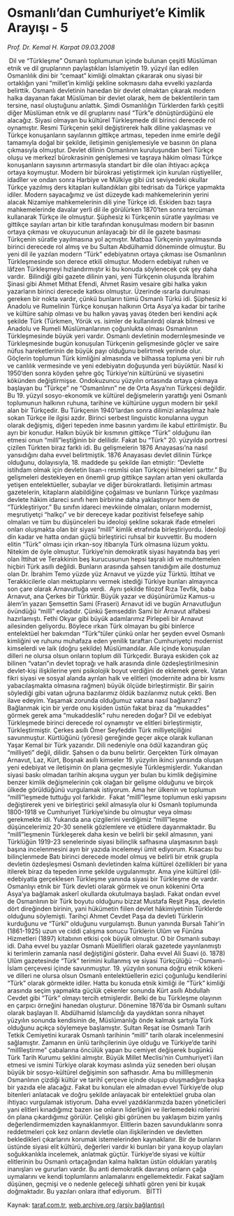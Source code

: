 # Osmanlı’dan Cumhuriyet’e Kimlik Arayışı - 5

*Prof. Dr. Kemal H. Karpat 09.03.2008*

<div class="yazi"> Dil ve “Türkleşme”
Osmanlı toplumunun içinde bulunan çeşitli Müslüman etnik ve dil gruplarının paylaştıkları İslamiyetin 19. yüzyıl ilan edilen Osmanlılık dini bir “cemaat” kimliği olmaktan çıkararak onu siyasi bir ortaklığın yani “millet’in kimliği şekline sokmasını daha evvelki yazılarda belirttik. Osmanlı devletinin hanedan bir devlet olmaktan çıkarak modern halka dayanan fakat Müslüman bir devlet olarak, hem de beklentilerin tam tersine, nasıl oluştuğunu anlattık. Şimdi Osmanlılığın Türklerden farklı çeşitli diğer Müslüman etnik ve dil gruplarını nasıl “Türk”e dönüştürdüğünü ele alacağız.
Siyasi olmayan bu kültürel Türkleşmede dil birinci derecede rol oynamıştır. Resmi Türkçenin şekil değiştirerek halk diline yaklaşması ve Türkçe konuşanların sayılarının gittikçe artması, tepeden inme emirle değil tamamıyla doğal bir şekilde, iletişimin genişlemesiyle ve basının ön plana çıkmasıyla olmuştur. Devlet dilinin Osmanlının kuruluşundan beri Türkçe oluşu ve merkezî bürokrasinin genişlemesi ve taşraya hâkim olması Türkçe konuşanların sayısının artırmasıyla standart bir dile olan ihtiyacı açıkça ortaya koymuştur. Modern bir bürokrasi yetiştirmek için kurulan rüştiyeliler, idadîler ve ondan sonra Harbiye ve Mülkiye gibi üst seviyedeki okullar Türkçe yazılmış ders kitapları kullandıkları gibi tedrisatı da Türkçe yapmakta idiler. Modern sayacağımız ve üst düzeyde kadı mahkemelerinin yerini alacak Nizamiye mahkemelerinin dili yine Türkçe idi. Eskiden bazı taşra mahkemelerinde davalar yerli dil ile görülürken 1870’ten sonra tercüman kullanarak Türkçe ile olmuştur.
Şüphesiz ki Türkçenin süratle yayılması ve gittikçe sayıları artan bir kitle tarafından konuşulması modern bir basının ortaya çıkması ve okuyucunun anlayacağı bir dil ile gazete basması Türkçenin süratle yayılmasına yol açmıştır. Matbaa Türkçenin yayılmasında birinci derecede rol almış ve bu Sultan Abdülhamid döneminde olmuştur. Bu yeni dil ile yazılan modern “Türk” edebiyatının ortaya çıkması ise Osmanlının Türkleşmesinde son derece etkili olmuştur. Modern edebiyat ruhen ve lâfzen Türkleşmeyi hızlandırmıştır ki bu konuda söylenecek çok şey daha vardır.  Bilindiği gibi gazete dilinin yani, yeni Türkçenin oluşunda İbrahim Şinasi gibi Ahmet Mithat Efendi, Ahmet Rasim vesaire gibi halka yakın yazarların birinci derecede katkısı olmuştur. Üzerinde ısrarla durulması gereken bir nokta vardır, çünkü bunların tümü Osmanlı Türkü idi.
Şüphesiz ki Anadolu ve Rumelinin Türkçe konuşan halkının Orta Asya’ya kadar bir tarihe ve kültüre sahip olması ve bu halkın yavaş yavaş öteden beri kendini açık şekilde Türk (Türkmen, Yörük vs. isimler de kullanılırdı) olarak bilmesi ve Anadolu ve Rumeli Müslümanlarının çoğunlukta olması Osmanlının Türkleşmesinde büyük yeri vardır. Osmanlı devletinin modernleşmesinde ve Türkleşmesinde bugün konuşulan Türkçenin gelişmesinde göçler ve saire nüfus hareketlerinin de büyük payı olduğunu belirtmek yerinde olur. Göçlerin toplumun Türk kimliğini almasında ve bilhassa topluma yeni bir ruh ve canlılık vermesinde ve yeni edebiyatın doğuşunda yeri büyüktür. Nasıl ki 1950’den sonra köyden şehre göç Türkiye’nin kültürünü ve siyasetini kökünden değiştirmişse. Ondokuzuncu yüzyılın ortasında ortaya çıkmaya başlayan bu “Türkçe” ne “Osmanlının” ne de Orta Asya’nın Türkçesi değildir. Bu 19. yüzyıl sosyo-ekonomik ve kültürel değişmelerin yarattığı yeni Osmanlı toplumunun halkının ruhuna, tarihine ve kültürüne uygun modern bir şekil alan bir Türkçedir. Bu Türkçenin 1940’lardan sonra dilimizi anlaşılmaz hale sokan Türkçe ile ilgisi azdır. Birinci serbest linguistic konularına uygun olarak değişmiş, diğeri tepeden inme basının yardımı ile kabul ettirilmiştir. Bu ayrı bir konudur. Halkın büyük bir kısmının gittikçe “Türk” olduğunu ilan etmesi onun “millî”leştiğinin bir delilidir. Fakat bu “Türk” 20. yüzyılda portresi çizilen Türkten biraz farklı idi. Bu gelişmelerin 1876 Anayasası’na nasıl yansıdığını daha evvel belirtmiştik. 1876 Anayasası devlet dilinin Türkçe olduğunu, dolayısıyla, 18. maddede şu şekilde ilan etmiştir: “Devlette istihdam olmak için devletin lisan-ı resmîsi olan Türkçeyi bilmeleri şarttır.” Bu gelişmeleri destekleyen en önemli grup gittikçe sayıları artan yeni okullarda yetişen entelektüeller, subaylar ve diğer bürokratlardı. İletişimin artması gazetelerin, kitapların alabildiğine çoğalması ve bunların Türkçe yazılması devlete hâkim idareci sınıfı hem birbirine daha yaklaştırıyor hem de “Türkleştiriyor.” Bu sınıfın idareci mevkiinde olmaları, onların modernist, meşrutiyetçi “halkçı” ve bir dereceye kadar pozitivist felsefeye sahip olmaları ve tüm bu düşünceleri bu ideoloji şekline sokarak ifade etmeleri onları oluşmakta olan bir siyasi “millî” kimlik etrafında birleştiriyordu. İdeoloji din kadar ve hatta ondan güçlü birleştirici ruhsal bir kuvvettir. Bu modern elitin “Türk” olması için ırkan-soy itibarıyla Türk olmasına lüzum yoktu. Nitekim de öyle olmuştur.
Türkiye’nin demokratik siyasi hayatında baş yeri olan İttihat ve Terakkinin beş kurucusunun hepsi taşralı idi ve muhtemelen hiçbiri Türk asıllı değildi. Bunların arasında şahsen tanıdığım aile dostumuz olan Dr. İbrahim Temo yüzde yüz Arnavut ve yüzde yüz Türktü. İttihat ve Terakkicilerle olan mektuplarını vermek istediği Türkiye bunları almayınca son çare olarak Arnavutluğa verdi.  Aynı şekilde filozof Rıza Tevfik, baba Arnavut, ana Çerkes bir Türktür. Büyük yazar ve düşünürümüz Kamus-u âlem’in yazarı Şemsettin Sami (Fraseri) Arnavut idi ve bugün Arnavutluğun övündüğü “millî” evladıdır. Çünkü Şemseddin Sami bir Arnavut alfabesi hazırlamıştı. Fethi Okyar gibi büyük adamlarımız Pirlepeli bir Arnavut ailesinden geliyordu. Böylece ırkan Türk olmayan bu gibi binlerce entelektüel her bakımdan “Türk”tüler çünkü onlar her şeyden evvel Osmanlı kimliğini ve ruhunu muhafaza eden yenilik taraftarı Cumhuriyetçi modernist kimselerdi ve laik (doğru şekilde) Müslümandılar. Aile içinde konuşulan dilleri ne olursa olsun onların toplum dili Türkçedir. Buraya eskiden çok az bilinen “vatan”ın devlet toprağı ve halk arasında dinle özdeşleştirilmesinin devlet-kişi ilişkilerine yeni psikolojik boyut verdiğini de eklemek gerek. Vatan fikri siyasi ve sosyal alanda ayrılan halk ve elitleri (modernite adına bir kısmı yabacılaşmakta olmasına rağmen) büyük ölçüde birleştirmiştir. Bir şairin söylediği gibi vatan uğruna bazılarımız öldük bazılarımız nutuk çekti. Ben ilave edeyim. Yaşamak zorunda olduğumuz vatana nasıl bağlanırız? Bağlanmak için bir yerde onu kişiden üstün fakat biraz da “mukaddes” görmek gerek ama “mukaddeslik” ruhu nereden doğar?
Dil ve edebiyat Türkleşmede birinci derecede rol oynamıştır ve elitleri birleştirmiştir, Türkleştirmiştir. Çerkes asıllı Ömer Seyfeddin Türk milliyetçiliğini savunmuştur. Kürtlüğünü (yöresi) gereğinde geçer akçe olarak kullanan Yaşar Kemal bir Türk yazarıdır. Dili nedeniyle ona ödül kazandıran güç “milliyeti” değil, dilidir. Şahsen o da bunu belirtir. Gerçekten Türk olmayan Arnavut, Laz, Kürt, Boşnak asıllı kimseler 19. yüzyılın ikinci yarısında oluşan yeni edebiyat ve iletişimin ön plana geçmesiyle Türkleşmişlerdir. Yukarıdan siyasi baskı olmadan tarihin akışına uygun yer bulan bu kimlik değişimine benzer kimlik değişmelerinin çok olağan bir gelişme olduğunu ve birçok ülkede görüldüğünü vurgulamak istiyorum. Ama her ülkenin ve toplumun “millî”leşmede tuttuğu yol farklıdır.  Fakat “millî”leşme toplumun eski yapısını değiştirerek yeni ve birleştirici şekil almasıyla olur ki Osmanlı toplumunda 1800-1918 ve Cumhuriyet Türkiye’sinde bu olmuştur veya olması gerekmekte idi.
Yukarıda ana çizgilerini verdiğimiz “millî”leşme düşüncelerimiz 20-30 senelik gözlemlere ve etüdlere dayanmaktadır. Bu “millî”leşmenin Türkleşerek daha kesin ve belirli bir şekil almasının, yani Türklüğün 1919-23 senelerinde siyasi bilinçlik safhasına ulaşmasının başlı başına incelenmesini ayrı bir yazıda incelemeyi ümit ediyorum. Kısacası bu bilinçlenmede Batı birinci derecede model olmuş ve belirli bir etnik grupla devletin özdeşleşmesi Osmanlı devletinden kalma kültürel özellikleri bir yana itilerek biraz da tepeden inme şekilde uygulanmıştır. Ama yine kültürel (dil-edebiyatla gerçeklesen Türkleşme yanında siyasi bir Türkleşme de vardır. Osmanlıyı etnik bir Türk devleti olarak görmek ve onun kökenini Orta Asya’ya bağlamak askerî okullarda okutulmaya başladı. Fakat ondan evvel de Osmanlının bir Türk boyutu olduğunu bizzat Mustafa Reşit Paşa, devletin dört direğinden birinin, yani hükümetin fiilen devlet hâkimiyetinin Türklerde olduğunu söylemişti. Tarihçi Ahmet Cevdet Paşa da devleti Türklerin kurduğunu ve “Türkî” olduğunu vurgulamıştı. Bunun yanında Bursalı Tahir’in (1861-1925) uzun ve ciddi çalışma sonucu Türklerin Ulûm ve Fünûna Hizmetleri (1897) kitabının etkisi çok büyük olmuştur. O bir Osmanlı subayı idi. Daha evvel bu yazılar Osmanlı Müellifleri olarak gazetede yayınlanmıştı ki terimlerin zamanla nasıl değiştiğini gösterir. Daha evvel Ali Suavi (ö. 1878) Ulûm gazetesinde “Türk” terimini kullanmış ve siyasi Türkçülüğü --Osmanlı-İslam çerçevesi içinde savunmuştur. 19. yüzyılın sonuna doğru etnik kökeni ve dilleri ne olursa olsun Osmanlı entelektüellerin ezici çoğunluğu kendilerini “Türk” olarak görmekte idiler. Hatta bu konuda etnik kimliği ile “Türk” kimliği arasında seçim yapmakta güçlük çekenler sonunda Kürt asıllı Abdullah Cevdet gibi “Türk” olmayı tercih etmişlerdir. Belki de bu Türkleşme olayının en çarpıcı örneğini hanedan oluşturur. Dönemine 1876’da bir Osmanlı sultanı olarak başlayan II. Abdülhamid İslamcılığı da yaydıktan sonra nihayet yüzyılın sonunda kendisinin de, Müslümanlığı önde kalmak şartıyla Türk olduğunu açıkça söylemeye başlamıştır. Sultan Reşat ise Osmanlı Tarih Tetkik Cemiyetini kurarak Osmanlı tarihinin “millî” tarih olarak incelenmesini sağlamıştır. Zamanın en ünlü tarihçilerinin üye olduğu ve Türkiye’de tarihi “millîleştirme” çabalarına öncülük yapan bu cemiyet değişerek bugünkü Türk Tarih Kurumu şeklini almıştır. Büyük Millet Meclisi’nin Cumhuriyet’i ilan etmesi ve ismini Türkiye olarak koyması aslında yüz seneden beri oluşan büyük bir sosyo-kültürel değişimin son safhasıdır. Ama bu millîleşmenin Osmanlının çizdiği kültür ve tarihî çerçeve içinde oluşup oluşmadığını başka bir yazıda ele alacağız.
Fakat bu konuları ele almadan evvel Türkiye’de olup bitenleri anlatacak ve doğru şekilde anlayacak bir entelektüel gruba olan ihtiyacı vurgulamak istiyorum. Daha evvel yazdıklarımızda bazen yöneticileri yani elitleri kınadığımız bazen ise onların liderliğini ve ilerlemedeki rollerini ön plana çıkardığımız görülür. Çelişki gibi görünen bu yaklaşım bizim yanlış değerlendirmemizden kaynaklanmıyor. Elitlerin bazen savunduklarını sonra reddetmeleri çok kez onların devletle olan ilişkilerinden ve devletten bekledikleri çıkarlarını korumak istemelerinden kaynaklanır. Bir de bunların üstünde siyasi elit kültürü, değerleri vardır ki bunları bir yana koyup olayları soğukkanlıkla incelemek, anlatmak güçtür. Türkiye’de siyasi ve kültür elitlerinin bu Osmanlı ortaçağından kalma halktan üstün oldukları yaratılış inanışları ve gururları vardır. Bu anti demokratik davranış onların çağa uymalarını ve kendi toplumlarını anlamalarını engellemektedir. Fakat sağlam düşünen, geçmişi ve o nedenle geleceği sıhhatli gören yeni bir kuşak doğmaktadır. Bu yazıları onlara ithaf ediyorum.
 
BİTTİ</div>

Kaynak: [taraf.com.tr](http://www.taraf.com.tr:80/prof-dr-kemal-h-karpat/makale-osmanlidan-cumhuriyete-kimlik-arayisi-5.htm), [web.archive.org (arşiv bağlantısı)](http://web.archive.org/web/20100715072005/http://www.taraf.com.tr:80/prof-dr-kemal-h-karpat/makale-osmanlidan-cumhuriyete-kimlik-arayisi-5.htm)
